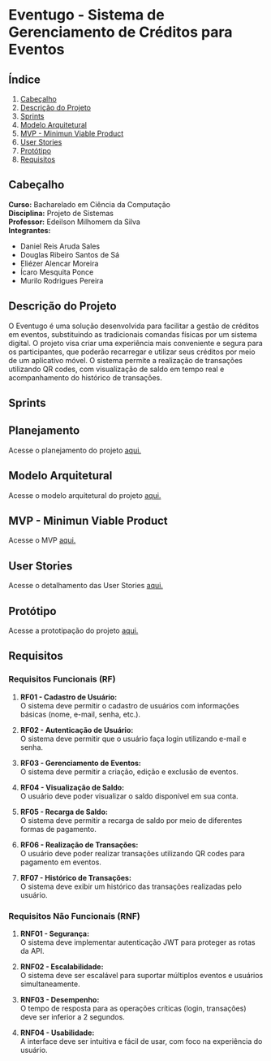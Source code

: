 # Eventugo - Sistema de Gerenciamento de Créditos para Eventos

## Índice

1. [Cabeçalho](#cabeçalho)
2. [Descrição do Projeto](#descrição-do-projeto)
3. [Sprints](#sprints)
4. [Modelo Arquitetural](#modelo-arquitetural)
5. [MVP - Minimun Viable Product](#mvp---minimun-viable-product)
6. [User Stories](#user-stories)
7. [Protótipo](#protótipo)
8. [Requisitos](#requisitos)

## Cabeçalho

**Curso:** Bacharelado em Ciência da Computação  
**Disciplina:** Projeto de Sistemas  
**Professor:** Edeilson Milhomem da Silva  
**Integrantes:**  
- Daniel Reis Aruda Sales  
- Douglas Ribeiro Santos de Sá  
- Eliézer Alencar Moreira  
- Ícaro Mesquita Ponce  
- Murilo Rodrigues Pereira

## Descrição do Projeto

O Eventugo é uma solução desenvolvida para facilitar a gestão de créditos em eventos, substituindo as tradicionais comandas físicas por um sistema digital. O projeto visa criar uma experiência mais conveniente e segura para os participantes, que poderão recarregar e utilizar seus créditos por meio de um aplicativo móvel. O sistema permite a realização de transações utilizando QR codes, com visualização de saldo em tempo real e acompanhamento do histórico de transações.

## Sprints

## Planejamento
Acesse o planejamento do projeto [aqui.](https://alluring-sail-8e9.notion.site/Planejamento-das-Sprints-fffca21a82e280b89075d5bef259910e?pvs=4)

## Modelo Arquitetural
Acesse o modelo arquitetural do projeto [aqui.](https://github.com/user-attachments/files/16748555/Modelo.Arquitetural.pdf)

## MVP - Minimun Viable Product
Acesse o MVP [aqui.](https://alluring-sail-8e9.notion.site/Defini-o-do-MVP-a0464e5c8f5444a0993eddd301fc9ce1?pvs=4)

## User Stories

Acesse o detalhamento das User Stories [aqui.](https://alluring-sail-8e9.notion.site/Detalhamento-das-User-Stories-60e8092f3edc454ea815fc32a8bf64ba?pvs=4)

## Protótipo
Acesse a prototipação do projeto [aqui.](https://www.figma.com/design/oF9N9hW6o6fzogKO31sm7A/EventuGo?node-id=0-1&t=fYKQsmzHXQXbOXxm-0)
                                                       
## Requisitos

### Requisitos Funcionais (RF)

1. **RF01 - Cadastro de Usuário:**  
   O sistema deve permitir o cadastro de usuários com informações básicas (nome, e-mail, senha, etc.).

2. **RF02 - Autenticação de Usuário:**  
   O sistema deve permitir que o usuário faça login utilizando e-mail e senha.

3. **RF03 - Gerenciamento de Eventos:**  
   O sistema deve permitir a criação, edição e exclusão de eventos.

4. **RF04 - Visualização de Saldo:**  
   O usuário deve poder visualizar o saldo disponível em sua conta.

5. **RF05 - Recarga de Saldo:**  
   O sistema deve permitir a recarga de saldo por meio de diferentes formas de pagamento.

6. **RF06 - Realização de Transações:**  
   O usuário deve poder realizar transações utilizando QR codes para pagamento em eventos.

7. **RF07 - Histórico de Transações:**  
   O sistema deve exibir um histórico das transações realizadas pelo usuário.

### Requisitos Não Funcionais (RNF)

1. **RNF01 - Segurança:**  
   O sistema deve implementar autenticação JWT para proteger as rotas da API.

2. **RNF02 - Escalabilidade:**  
   O sistema deve ser escalável para suportar múltiplos eventos e usuários simultaneamente.

3. **RNF03 - Desempenho:**  
   O tempo de resposta para as operações críticas (login, transações) deve ser inferior a 2 segundos.

4. **RNF04 - Usabilidade:**  
   A interface deve ser intuitiva e fácil de usar, com foco na experiência do usuário.
